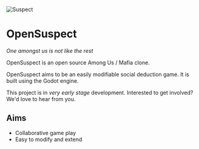 ![Suspect](https://github.com/moxvallix/opensuspect/blob/main/source/images/suspect.png?raw=true)

# OpenSuspect

*One amongst us is not like the rest*

OpenSuspect is an open source Among Us / Mafia clone.

OpenSuspect aims to be an easily modifiable social deduction game.
It is built using the Godot engine.

This project is in *very early stage* development.
Interested to get involved? We'd love to hear from you.

## Aims

* Collaborative game play
* Easy to modify and extend